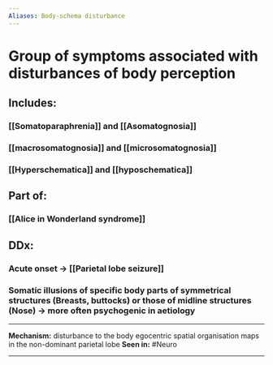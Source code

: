 ```yaml
---
Aliases: Body-schema disturbance
---
```

# Group of symptoms associated with disturbances of body perception 
## Includes:
### [[Somatoparaphrenia]] and [[Asomatognosia]]
### [[macrosomatognosia]] and [[microsomatognosia]]

### [[Hyperschematica]] and [[hyposchematica]]
## Part of:
### [[Alice in Wonderland syndrome]]

## DDx:
### Acute onset -> [[Parietal lobe seizure]]
### Somatic illusions of specific body parts of symmetrical structures (Breasts, buttocks) or those of midline structures (Nose) -> more often psychogenic in aetiology 

---
**Mechanism:** disturbance to the body egocentric spatial organisation maps in the non-dominant parietal lobe
**Seen in:** #Neuro 

---